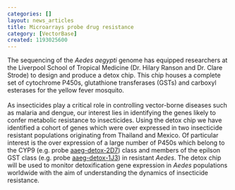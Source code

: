 ```yaml
---
categories: []
layout: news_articles
title: Microarrays probe drug resistance
category: [VectorBase]
created: 1193025600
---
```

The sequencing of the <i>Aedes aegypti</i> genome has equipped researchers at the Liverpool School of Tropical Medicine (Dr. Hilary Ranson and Dr. Clare Strode) to design and produce a detox chip. This chip houses a complete set of cytochrome P450s, glutathione transferases (GSTs) and carboxyl esterases for the yellow fever mosquito.<br><br>As insecticides play a critical role in controlling vector-borne diseases such as malaria and dengue, our interest lies in identifying the genes likely to confer metabolic resistance to insecticides. Using the detox chip we have identified a cohort of genes which were over expressed in two insecticide resistant populations originating from Thailand and Mexico. Of particular interest is the over expression of a large number of P450s which belong to the CYP9 (e.g. probe <a href="http://base.vectorbase.org/base/perl/expression-summary.cgi?reporter=aaeg-detox-2D7;species=Aedes_aegypti">aaeg-detox-2D7</a>) class and members of the epilson GST class (e.g. probe <a href="http://base.vectorbase.org/base/perl/expression-summary.cgi?reporter=aaeg-detox-1J3;species=Aedes_aegypti">aaeg-detox-1J3</a>) in resistant <i>Aedes</i>.  The detox chip will be used to monitor detoxification gene expression in <i>Aedes</i> populations worldwide with the aim of understanding the dynamics of insecticide resistance.
